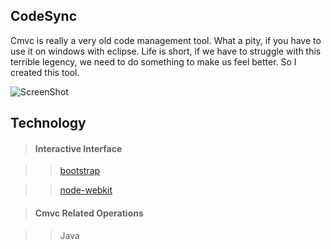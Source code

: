## CodeSync

Cmvc is really a very old code management tool. What a pity, if you have to use it on windows with eclipse. Life is short, if we have to struggle with this terrible legency, we need to do something to make us feel better. So I created this tool.

![ScreenShot](https://raw.github.com/lnx/codesync/master/demo/demo.png)

## Technology

> #### Interactive Interface

  >> [bootstrap](http://getbootstrap.com/)

  >> [node-webkit](https://github.com/rogerwang/node-webkit)

> #### Cmvc Related Operations

  >> Java
